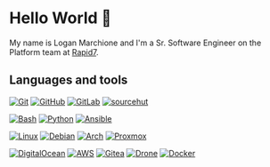 # Hello World 👋

My name is Logan Marchione and I'm a Sr. Software Engineer on the Platform team at [Rapid7](https://github.com/rapid7).

## Languages and tools

[![Git](https://img.shields.io/badge/-Git-%23c9d1d9?logo=git)](https://git-scm.com)
[![GitHub](https://img.shields.io/badge/-GitHub-%23c9d1d9?logo=github&logoColor=black)](https://github.com/loganmarchione)
[![GitLab](https://img.shields.io/badge/-GitLab-%23c9d1d9?logo=gitlab)](https://gitlab.com/loganmarchione)
[![sourcehut](https://img.shields.io/badge/-sourcehut-%23c9d1d9?logo=data:image/svg+xml;base64,PHN2ZyB4bWxucz0iaHR0cDovL3d3dy53My5vcmcvMjAwMC9zdmciIHZpZXdCb3g9IjAgMCA1MTIgNTEyIj48cGF0aCBkPSJNMjU2IDhDMTE5IDggOCAxMTkgOCAyNTZzMTExIDI0OCAyNDggMjQ4IDI0OC0xMTEgMjQ4LTI0OFMzOTMgOCAyNTYgOHptMCA0NDhjLTExMC41IDAtMjAwLTg5LjUtMjAwLTIwMFMxNDUuNSA1NiAyNTYgNTZzMjAwIDg5LjUgMjAwIDIwMC04OS41IDIwMC0yMDAgMjAweiIvPjwvc3ZnPgo=)](https://sr.ht/~loganmarchione)

[![Bash](https://img.shields.io/badge/-Bash-%23c9d1d9?logo=gnubash&logoColor=black)](https://tiswww.case.edu/php/chet/bash/bashtop.html)
[![Python](https://img.shields.io/badge/-Python-%23c9d1d9?logo=python)](https://www.python.org)
[![Ansible](https://img.shields.io/badge/-Ansible-%23c9d1d9?logo=ansible&logoColor=EE0000)](https://www.ansible.com)

[![Linux](https://img.shields.io/badge/-Linux-%23c9d1d9?logo=linux&logoColor=black)](https://www.linux.org)
[![Debian](https://img.shields.io/badge/-Debian-%23c9d1d9?logo=debian&logoColor=red)](https://www.debian.org)
[![Arch](https://img.shields.io/badge/-Arch-%23c9d1d9?logo=archlinux)](https://archlinux.org)
[![Proxmox](https://img.shields.io/badge/-Proxmox-%23c9d1d9?logo=Proxmox)](https://www.proxmox.com)

[![DigitalOcean](https://img.shields.io/badge/-DigitalOcean-%23c9d1d9?logo=digitalocean)](https://www.digitalocean.com)
[![AWS](https://img.shields.io/badge/-AWS-%23c9d1d9?logo=amazonaws&logoColor=black)](https://aws.amazon.com/)
[![Gitea](https://img.shields.io/badge/-Gitea-%23c9d1d9?logo=gitea)](https://gitea.io)
[![Drone](https://img.shields.io/badge/-Drone-%23c9d1d9?logo=drone&logoColor=black)](https://www.drone.io/)
[![Docker](https://img.shields.io/badge/-Docker-%23c9d1d9?logo=docker)](https://www.docker.com/)
